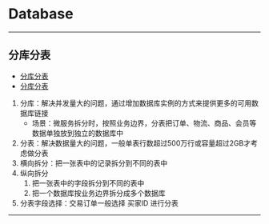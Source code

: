 # Database

---
## 分库分表
- [分库分表](https://mp.weixin.qq.com/s/lULiWhy2UK7QzD_gqyOvAA)
- [分库分表](https://mp.weixin.qq.com/s/fKDOm5-yKlkgLw5HxewJsw)
1. 分库：解决并发量大的问题，通过增加数据库实例的方式来提供更多的可用数据库链接
    - 场景：微服务拆分时，按照业务边界，分表把订单、物流、商品、会员等数据单独放到独立的数据库中
2. 分表：解决数据量大的问题，一般单表行数超过500万行或容量超过2GB才考虑做分表
3. 横向拆分：把一张表中的记录拆分到不同的表中
4. 纵向拆分
   1. 把一张表中的字段拆分到不同的表中
   2. 把一个数据库按业务边界拆分成多个数据库
5. 分表字段选择：交易订单一般选择 买家ID 进行分表
---